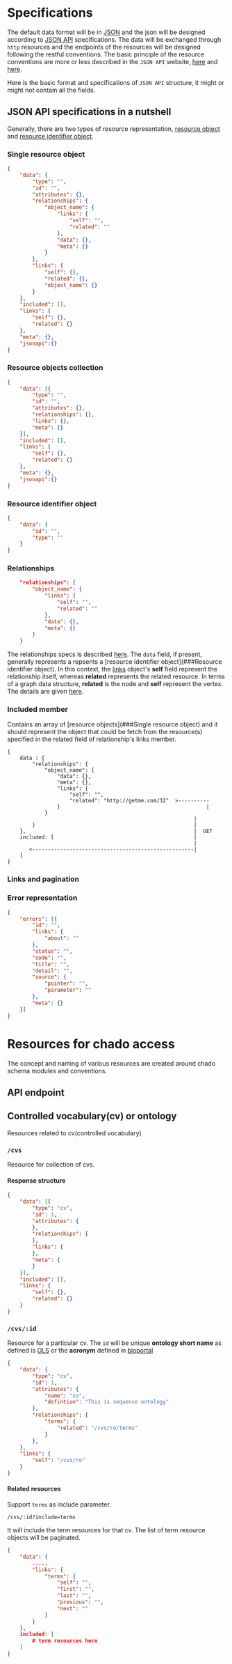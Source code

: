# Specifications
The default data format will be in [JSON](http://www.json.org/) and the json
will be designed according to [JSON API](http://jsonapi.org) specifications.
The data will be exchanged through `http` resources and the endpoints of the
resources will be designed following the restful conventions. The basic
principle of the resource conventions are more or less described in the `JSON
API` website, [here](http://jsonapi.org/recommendations/) and
[here](http://jsonapi.org/format/#fetching).

Here is the basic format and specifications of `JSON API` structure, it might or might not contain
all the fields.

## JSON API specifications in a nutshell
Generally, there are two types of resource representation, [resource
object](http://jsonapi.org/format/#document-resource-objects) and [resource
identifier object](http://jsonapi.org/format/#document-resource-objects).

### Single resource object

```json
{
    "data": {
        "type": "",
        "id": "",
        "attributes": {},
        "relationships": {
            "object_name": {
                "links": {
                    "self": "",
                    "related": ""
                },
                "data": {},
                "meta": {}
            }
        },
        "links": { 
            "self": {}, 
            "related": {},
            "object_name": {}
        }
    },
    "included": [],
    "links": {
        "self": {},
        "related": {}
    },
    "meta": {},
    "jsonapi":{}
}

```

### Resource objects collection

```json
{
    "data": [{
        "type": "",
        "id": "",
        "attributes": {},
        "relationships": {},
        "links": {},
        "meta": {}
    }],
    "included": [],
    "links": {
        "self": {},
        "related": {}
    },
    "meta": {},
    "jsonapi":{}
}
```

### Resource identifier object

```json 
{
    "data": {
        "id": "",
        "type": ""
    }
}
```

### Relationships

```json
    "relationships": {
        "object_name": {
            "links": {
                "self": "",
                "related": ""
            },
            "data": {},
            "meta": {}
        }
    }
```

The relationships specs is described
[here](http://jsonapi.org/format/#document-resource-object-relationships). The
`data` field, if present, generally represents a repsents a [resource
identifier object](###Resource identifier object).  In this context, the
[links](http://jsonapi.org/format/#document-links) object's **self** field
represent the relationship itself, whereas **related** represents the related
resource.  In terms of a graph data structure, **related** is the node and
**self** represent the vertex.  The details are given
[here](http://jsonapi.org/recommendations/#urls-relationships).

### Included member
Contains an array of [resource objects](###Single resource object) and it should represent the object
that could be fetch from the resource(s) specified in the related field of relationship's links member.

```
{
    data : {
        "relationships": {
            "object_name": {
                "data": {},
                "meta": {},
                "links": {
                    "self": "",
                    "related": "http://getme.com/32"  >----------
                }                                               |
            }
                                                            |
        }                                                   |
    },                                                      |  GET
    included: [                                             |
                                                            |
       <----------------------------------------------------|
    ]
}
```

### Links and pagination


### Error representation

```json
{
    "errors": [{
        "id": "",
        "links": {
            "about": ""
        },
        "status": "",
        "code": "",
        "title": "",
        "detail": "",
        "source": {
            "pointer": "",
            "parameter": ""
        },
        "meta": {}
    }]
}
```

# Resources for chado access
The concept and naming of various resources are created around chado schema modules
and conventions.

## API endpoint

## Controlled vocabulary(cv) or ontology
Resources related to cv(controlled vocabulary)

### `/cvs`
Resource for collection of cvs. 

#### Response structure

```json
{
    "data": [{
        "type": "cv",
        "id": 1,
        "attributes": {
        },
        "relationships": {
        },
        "links": {
        },
        "meta": {
        }
    }],
    "included": [],
    "links": {
        "self": {},
        "related": {}
    }
}
```

### `/cvs/:id`
Resource for a particular cv. The `id` will be unique **ontology short name**  as defined is [OLS](http://www.ebi.ac.uk/ols/beta/ontologies)
or the **acronym** defined in [bioportal](http://bioportal.bioontology.org/ontologies?filter=OBO_Foundry)

```json
{
    "data": {
        "type": "cv",
        "id": 1,
        "attributes": {
            "name": "so",
            "defintion": "This is sequence ontology"
        },
        "relationships": {
            "terms": {
                "related": "/cvs/ro/terms"
            }
        },
    },
    "links": {
        "self": "/cvs/ro"
    }
}
```

#### Related resources
Support `terms` as include parameter. 

```/cvs/:id?include=terms```

It will include the term resources for that cv. The list of term resource
objects will be paginated.

```json
{
    "data": {
        .....
        "links": {
            "terms": {
                "self": "",
                "first": "",
                "last": "",
                "previous": "",
                "next": ""
            }
        }
    },
    included: [
        # term resources here
    ]
}
```
